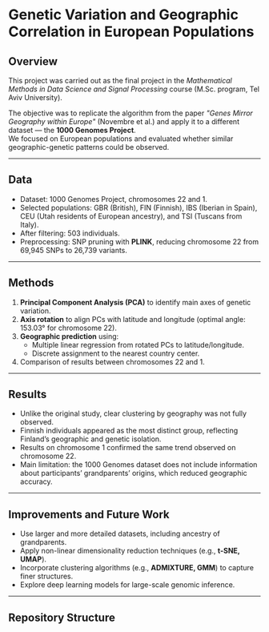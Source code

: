 # Genetic Variation and Geographic Correlation in European Populations

## Overview
This project was carried out as the final project in the *Mathematical Methods in Data Science and Signal Processing* course (M.Sc. program, Tel Aviv University).  

The objective was to replicate the algorithm from the paper *"Genes Mirror Geography within Europe"* (Novembre et al.) and apply it to a different dataset — the **1000 Genomes Project**.  
We focused on European populations and evaluated whether similar geographic-genetic patterns could be observed.

---

## Data
- Dataset: 1000 Genomes Project, chromosomes 22 and 1.  
- Selected populations: GBR (British), FIN (Finnish), IBS (Iberian in Spain), CEU (Utah residents of European ancestry), and TSI (Tuscans from Italy).  
- After filtering: 503 individuals.  
- Preprocessing: SNP pruning with **PLINK**, reducing chromosome 22 from 69,945 SNPs to 26,739 variants.  

---

## Methods
1. **Principal Component Analysis (PCA)** to identify main axes of genetic variation.  
2. **Axis rotation** to align PCs with latitude and longitude (optimal angle: 153.03° for chromosome 22).  
3. **Geographic prediction** using:  
   - Multiple linear regression from rotated PCs to latitude/longitude.  
   - Discrete assignment to the nearest country center.  
4. Comparison of results between chromosomes 22 and 1.  

---

## Results
- Unlike the original study, clear clustering by geography was not fully observed.  
- Finnish individuals appeared as the most distinct group, reflecting Finland’s geographic and genetic isolation.  
- Results on chromosome 1 confirmed the same trend observed on chromosome 22.  
- Main limitation: the 1000 Genomes dataset does not include information about participants’ grandparents’ origins, which reduced geographic accuracy.  

---

## Improvements and Future Work
- Use larger and more detailed datasets, including ancestry of grandparents.  
- Apply non-linear dimensionality reduction techniques (e.g., **t-SNE, UMAP**).  
- Incorporate clustering algorithms (e.g., **ADMIXTURE, GMM**) to capture finer structures.  
- Explore deep learning models for large-scale genomic inference.  

---

## Repository Structure
